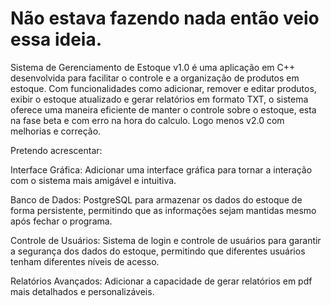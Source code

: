 <div aligner="center">
<h1>Não estava fazendo nada então veio essa ideia.</h1>

Sistema de Gerenciamento de Estoque v1.0 é uma aplicação em C++ desenvolvida para facilitar o controle e a organização de produtos em estoque. 
Com funcionalidades como adicionar, remover e editar produtos, exibir o estoque atualizado e gerar relatórios em formato TXT, o sistema oferece uma maneira eficiente de manter o controle sobre o estoque, esta na fase beta e com erro na hora do calculo.
Logo menos v2.0 com melhorias e correção.

Pretendo acrescentar:

Interface Gráfica: Adicionar uma interface gráfica para tornar a interação com o sistema mais amigável e intuitiva.

Banco de Dados: PostgreSQL para armazenar os dados do estoque de forma persistente, permitindo que as informações sejam mantidas mesmo após fechar o programa.

Controle de Usuários: Sistema de login e controle de usuários para garantir a segurança dos dados do estoque, permitindo que diferentes usuários tenham diferentes níveis de acesso.

Relatórios Avançados: Adicionar a capacidade de gerar relatórios em pdf mais detalhados e personalizáveis.

</div>

